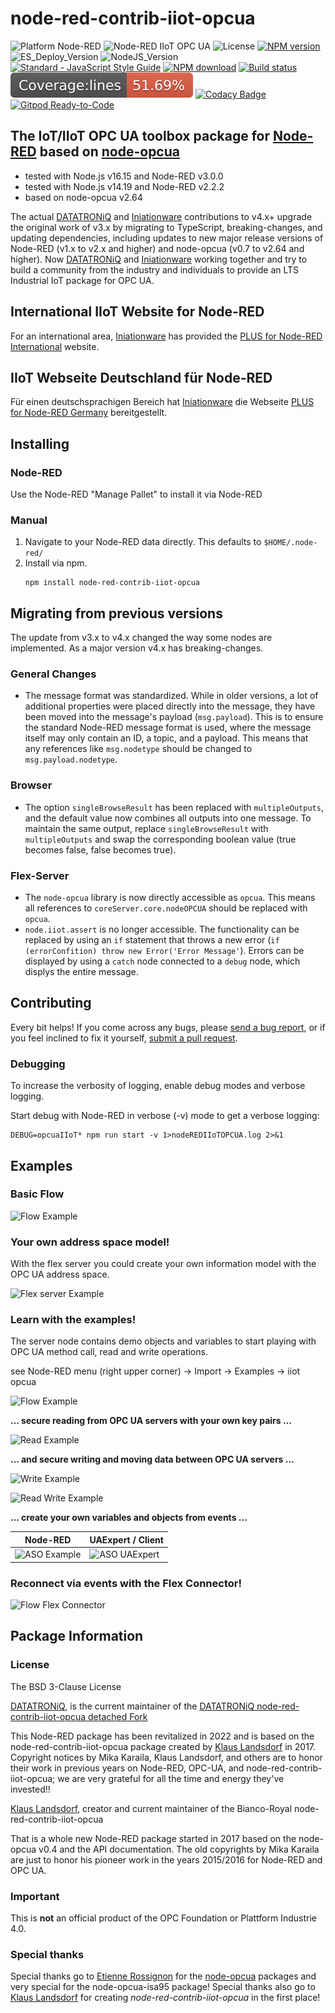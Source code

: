 
# node-red-contrib-iiot-opcua 

![Platform Node-RED](https://img.shields.io/badge/Platform-Node--RED-red.png)
![Node-RED IIoT OPC UA](https://img.shields.io/badge/Node--RED-IIoT_OPC_UA-blue.png)
![License](https://img.shields.io/badge/License-BSD--3-orange.png)
[![NPM version](https://badge.fury.io/js/node-red-contrib-iiot-opcua.png)](https://www.npmjs.com/package/node-red-contrib-iiot-opcua)
![ES_Deploy_Version](https://img.shields.io/badge/TypeScript-4.6.4-yellow.png)
![NodeJS_Version](https://img.shields.io/badge/NodeJS-14.19.1-green.png)
[![Standard - JavaScript Style Guide](https://img.shields.io/badge/code%20style-standard-brightgreen.svg)](http://standardjs.com/)
[![NPM download](https://img.shields.io/npm/dm/node-red-contrib-iiot-opcua.svg)](https://www.npmtrends.com/node-red-contrib-iiot-opcua)
[![Build status](https://github.com/BiancoRoyal/node-red-contrib-iiot-opcua/actions/workflows/build.yml/badge.svg)](https://github.com/BiancoRoyal/node-red-contrib-iiot-opcua/actions/workflows/build.yml)
[![Test Coverage](badges/badge-lines.svg)](https://github.com/BiancoRoyal/node-red-contrib-iiot-opcua/actions/workflows/summary.yml)
[![Codacy Badge](https://app.codacy.com/project/badge/Grade/9a7257e1cd3c4b8ca4a3f8b30c00a78a)](https://www.codacy.com/gh/BiancoRoyal/node-red-contrib-iiot-opcua/dashboard?utm_source=github.com&amp;utm_medium=referral&amp;utm_content=BiancoRoyal/node-red-contrib-iiot-opcua&amp;utm_campaign=Badge_Grade)
[![Gitpod Ready-to-Code](https://img.shields.io/badge/Gitpod-ready--to--code-blue?logo=gitpod)](https://gitpod.io/#https://github.com/BiancoRoyal/node-red-contrib-iiot-opcua)

## The IoT/IIoT OPC UA toolbox package for [Node-RED][3] based on [node-opcua][4]

* tested with Node.js v16.15 and Node-RED v3.0.0
* tested with Node.js v14.19 and Node-RED v2.2.2
* based on node-opcua v2.64

The actual [DATATRONiQ][5] and [Iniationware][6] contributions to v4.x+ upgrade the original work of v3.x by migrating to TypeScript, breaking-changes,
and updating dependencies, including updates to new major release versions of Node-RED (v1.x to v2.x and higher) and node-opcua (v0.7 to v2.64 and higher).
Now [DATATRONiQ][5] and [Iniationware][6] working together and try to build a community from the industry and individuals to provide an LTS Industrial IoT package for OPC UA.

## International IIoT Website for Node-RED 

For an international area, [Iniationware][6] has provided the [PLUS for Node-RED International][8] website.

## IIoT Webseite Deutschland für Node-RED 

Für einen deutschsprachigen Bereich hat [Iniationware][6] die Webseite [PLUS for Node-RED Germany][7] bereitgestellt.

## Installing

### Node-RED
   Use the Node-RED "Manage Pallet" to install it via Node-RED

### Manual

1. Navigate to your Node-RED data directly. This defaults to `$HOME/.node-red/`
2. Install via npm.
   ```shell
   npm install node-red-contrib-iiot-opcua
   ```

## Migrating from previous versions

The update from v3.x to v4.x changed the way some nodes are implemented.
As a major version v4.x has breaking-changes. 

### General Changes

- The message format was standardized. While in older versions, a lot of additional properties were placed directly into the message,
they have been moved into the message's payload (`msg.payload`). This is to ensure the standard Node-RED message format is used, where the message
itself may only contain an ID, a topic, and a payload. This means that any references like `msg.nodetype` should be changed to `msg.payload.nodetype`.

### Browser

- The option `singleBrowseResult` has been replaced with `multipleOutputs`, and the default value now combines all outputs into one message. To maintain the same output, replace `singleBrowseResult` with `multipleOutputs` and swap the corresponding boolean value (true becomes false, false becomes true).

### Flex-Server

- The `node-opcua` library is now directly accessible as `opcua`. This means all references to `coreServer.core.nodeOPCUA` should be replaced with `opcua`.
- `node.iiot.assert` is no longer accessible. The functionality can be replaced by using an `if` statement that throws a new error (`if (errorConfition) throw new Error('Error Message'`). Errors can be displayed by using a `catch` node connected to a `debug` node, which displys the entire message.



## Contributing

Every bit helps! If you come across any bugs, 
please [send a bug report](https://github.com/BiancoRoyal/node-red-contrib-iiot-opcua/issues/new?type=bug), 
or if you feel inclined to fix it yourself, [submit a pull request](https://github.com/BiancoRoyal/node-red-contrib-iiot-opcua/compare).

### Debugging

To increase the verbosity of logging, enable debug modes and verbose logging.

Start debug with Node-RED in verbose (-v) mode to get a verbose logging:

    DEBUG=opcuaIIoT* npm run start -v 1>nodeREDIIoTOPCUA.log 2>&1



## Examples

### Basic Flow

![Flow Example](images/wiki/browser-listener-flow3-active.png)

### Your own address space model!

With the flex server you could create your own information model with the OPC UA address space.

![Flex server Example](images/wiki/flexServerAddressSapceExamplev3.png)

### Learn with the examples!

The server node contains demo objects and variables
to start playing with OPC UA method call, read and write operations.

see Node-RED menu (right upper corner) -> Import -> Examples -> iiot opcua

![Flow Example](images/wiki/method-call3-active.png)

**... secure reading from OPC UA servers with your own key pairs ...**

![Read Example](images/wiki/read-history3-active.png)

**... and secure writing and moving data between OPC UA servers ...**

![Write Example](images/wiki/write-flow3-active.png)

![Read Write Example](images/wiki/write-read-flow3.png)

**... create your own variables and objects from events ...**

| Node-RED                                         | UAExpert / Client                                         |
|--------------------------------------------------|-----------------------------------------------------------|
| ![ASO Example](images/wiki/server-aso-flow3.png) | ![ASO UAExpert](images/wiki/ASOTestVariablesUAExpert.png) |

### Reconnect via events with the Flex Connector!

![Flow Flex Connector](images/wiki/flex-connector-flow31.png)

## Package Information

### License

The BSD 3-Clause License

[DATATRONiQ][5], is the current maintainer 
of the [DATATRONiQ node-red-contrib-iiot-opcua detached Fork](https://github.com/DATATRONiQ/node-red-contrib-iiot-opcua)

This Node-RED package has been revitalized in 2022 and is based on the node-red-contrib-iiot-opcua package created by [Klaus Landsdorf][1] in 2017.
Copyright notices by Mika Karaila, Klaus Landsdorf, and others are to honor their work in previous years on Node-RED, 
OPC-UA, and node-red-contrib-iiot-opcua; we are very grateful for all the time and energy they've invested!!

[Klaus Landsdorf][1], creator and current maintainer of the Bianco-Royal node-red-contrib-iiot-opcua

That is a whole new Node-RED package started in 2017 based on the node-opcua v0.4 and the API documentation.
The old copyrights by Mika Karaila are just to honor his pioneer work in the years 2015/2016 for Node-RED and OPC UA.

### Important

This is **not** an official product of the OPC Foundation or Plattform Industrie 4.0.

### Special thanks

Special thanks go to [Etienne Rossignon][2] for the [node-opcua][4] packages and very special for the node-opcua-isa95 package!
Special thanks also go to [Klaus Landsdorf][1] for creating _node-red-contrib-iiot-opcua_ in the first place!

[1]:https://github.com/biancode
[2]:https://github.com/erossignon
[3]:https://github.com/node-red/node-red
[4]:https://github.com/node-opcua/node-opcua
[5]:https://github.com/DATATRONiQ
[6]:https://iniationware.com/
[7]:https://plus4nodered.com/de/
[8]:https://plus4nodered.com/
